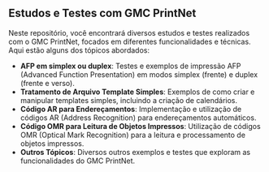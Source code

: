 ## Estudos e Testes com GMC PrintNet

Neste repositório, você encontrará diversos estudos e testes realizados com o GMC PrintNet, focados em diferentes funcionalidades e técnicas. Aqui estão alguns dos tópicos abordados:

- **AFP em simplex ou duplex**: Testes e exemplos de impressão AFP (Advanced Function Presentation) em modos simplex (frente) e duplex (frente e verso).
- **Tratamento de Arquivo Template Simples**: Exemplos de como criar e manipular templates simples, incluindo a criação de calendários.
- **Código AR para Endereçamentos**: Implementação e utilização de códigos AR (Address Recognition) para endereçamentos automáticos.
- **Código OMR para Leitura de Objetos Impressos**: Utilização de códigos OMR (Optical Mark Recognition) para a leitura e processamento de objetos impressos.
- **Outros Tópicos**: Diversos outros exemplos e testes que exploram as funcionalidades do GMC PrintNet.
